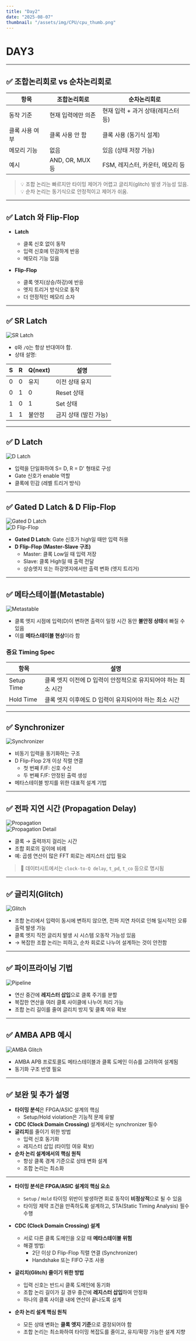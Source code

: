 ```yaml
---
title: "Day2"
date: "2025-08-07"
thumbnail: "/assets/img/CPU/cpu_thumb.png"
---
```


# DAY3

---

## ✅ 조합논리회로 vs 순차논리회로

| 항목             | 조합논리회로                                  | 순차논리회로                                   |
|------------------|-----------------------------------------------|-----------------------------------------------|
| 동작 기준        | 현재 입력에만 의존                            | 현재 입력 + 과거 상태(레지스터 등)             |
| 클록 사용 여부    | 클록 사용 안 함                               | 클록 사용 (동기식 설계)                         |
| 메모리 기능       | 없음                                          | 있음 (상태 저장 가능)                          |
| 예시             | AND, OR, MUX 등                               | FSM, 레지스터, 카운터, 메모리 등               |

> 💡 조합 논리는 빠르지만 타이밍 제어가 어렵고 글리치(glitch) 발생 가능성 있음.  
> 💡 순차 논리는 동기식으로 안정적이고 제어가 쉬움.

---

## ✅ Latch 와 Flip-Flop

- **Latch**
  - 클록 신호 없이 동작
  - 입력 신호에 민감하게 반응
  - 메모리 기능 있음

- **Flip-Flop**
  - 클록 엣지(상승/하강)에 반응
  - 엣지 트리거 방식으로 동작
  - 더 안정적인 메모리 소자

---

## ✅ SR Latch

![SR Latch](../../../../assets/img/CPU/srlatch.png)

- `Q`와 `/Q`는 항상 반대여야 함.
- 상태 설명:

| S | R | Q(next) | 설명         |
|---|---|---------|--------------|
| 0 | 0 | 유지     | 이전 상태 유지 |
| 0 | 1 | 0       | Reset 상태    |
| 1 | 0 | 1       | Set 상태      |
| 1 | 1 | 불안정  | 금지 상태 (발진 가능) |

---

## ✅ D Latch

![D Latch](../../../../assets/img/CPU/dlatch.png)

- 입력을 단일화하여 S= D, R = D' 형태로 구성
- Gate 신호가 enable 역할
- 클록에 민감 (레벨 트리거 방식)

---

## ✅ Gated D Latch & D Flip-Flop

![Gated D Latch](../../../../assets/img/CPU/gatedlatch.png)  
![D Flip-Flop](../../../../assets/img/CPU/glatcht.png)

- **Gated D Latch**: Gate 신호가 high일 때만 입력 허용
- **D Flip-Flop (Master-Slave 구조)**
  - Master: 클록 Low일 때 입력 저장
  - Slave: 클록 High일 때 출력 전달
  - 상승엣지 또는 하강엣지에서만 출력 변화 (엣지 트리거)

---

## ✅ 메타스테이블(Metastable)

![Metastable](../../../../assets/img/CPU/metastable.png)

- 클록 엣지 시점에 입력(D)이 변하면 출력이 일정 시간 동안 **불안정 상태**에 빠질 수 있음
- 이를 **메타스테이블 현상**이라 함

### 중요 Timing Spec

| 항목         | 설명 |
|--------------|------|
| Setup Time   | 클록 엣지 이전에 D 입력이 안정적으로 유지되어야 하는 최소 시간 |
| Hold Time    | 클록 엣지 이후에도 D 입력이 유지되어야 하는 최소 시간 |

---

## ✅ Synchronizer

![Synchronizer](../../../../assets/img/CPU/synchronizer.png)

- 비동기 입력을 동기화하는 구조
- D Flip-Flop 2개 이상 직렬 연결
  - 첫 번째 F/F: 신호 수신
  - 두 번째 F/F: 안정된 출력 생성
- 메타스테이블 방지를 위한 대표적 설계 기법

---

## ✅ 전파 지연 시간 (Propagation Delay)

![Propagation](../../../../assets/img/CPU/propagation.png)  
![Propagation Detail](../../../../assets/img/CPU/propa.png)

- 클록 → 출력까지 걸리는 시간
- 조합 회로의 깊이에 비례
- 예: 곱셈 연산이 많은 FFT 회로는 레지스터 삽입 필요

> 📌 데이터시트에서는 `clock-to-Q delay`, `t_pd`, `t_co` 등으로 명시됨

---

## ✅ 글리치(Glitch)

![Glitch](../../../../assets/img/CPU/glitch.png)

- 조합 논리에서 입력이 동시에 변하지 않으면, 전파 지연 차이로 인해 일시적인 오류 출력 발생 가능
- 클록 엣지 직전 글리치 발생 시 시스템 오동작 가능성 있음
- → 복잡한 조합 논리는 피하고, 순차 회로로 나누어 설계하는 것이 안전함

---

## ✅ 파이프라이닝 기법

![Pipeline](../../../../assets/img/CPU/sys.png)

- 연산 중간에 **레지스터 삽입**으로 클록 주기를 분할
- 복잡한 연산을 여러 클록 사이클에 나누어 처리 가능
- 조합 논리 길이를 줄여 글리치 방지 및 클록 여유 확보

---

## ✅ AMBA APB 예시

![AMBA Glitch](../../../../assets/img/CPU/amba_glitch.png)

- AMBA APB 프로토콜도 메타스테이블과 클록 도메인 이슈를 고려하여 설계됨
- 동기화 구조 반영 필요

---

## ✅ 보완 및 추가 설명

- **타이밍 분석**은 FPGA/ASIC 설계의 핵심
  - Setup/Hold violation은 기능적 문제 유발
- **CDC (Clock Domain Crossing)** 설계에서는 synchronizer 필수
- **글리치**를 줄이기 위한 방법
  - 입력 신호 동기화
  - 레지스터 삽입 (타이밍 여유 확보)
- **순차 논리 설계에서의 핵심 원칙**
  - 항상 클록 경계 기준으로 상태 변화 설계
  - 조합 논리는 최소화

---

- **타이밍 분석은 FPGA/ASIC 설계의 핵심 요소**
  - `Setup` / `Hold` 타이밍 위반이 발생하면 회로 동작이 **비정상적**으로 될 수 있음
  - 타이밍 제약 조건을 만족하도록 설계하고, STA(Static Timing Analysis) 필수 수행

- **CDC (Clock Domain Crossing) 설계**
  - 서로 다른 클록 도메인을 오갈 때 **메타스테이블 위험**
  - 해결 방법:
    - 2단 이상 D Flip-Flop 직렬 연결 (Synchronizer)
    - Handshake 또는 FIFO 구조 사용

- **글리치(Glitch) 줄이기 위한 방법**
  - 입력 신호는 반드시 클록 도메인에 동기화
  - 조합 논리 길이가 길 경우 중간에 **레지스터 삽입**하여 안정화
  - 하나의 클록 사이클 내에 연산이 끝나도록 설계

- **순차 논리 설계 핵심 원칙**
  - 모든 상태 변화는 **클록 엣지 기준**으로 결정되어야 함
  - 조합 논리는 최소화하여 타이밍 복잡도를 줄이고, 유지/확장 가능한 설계 지향

